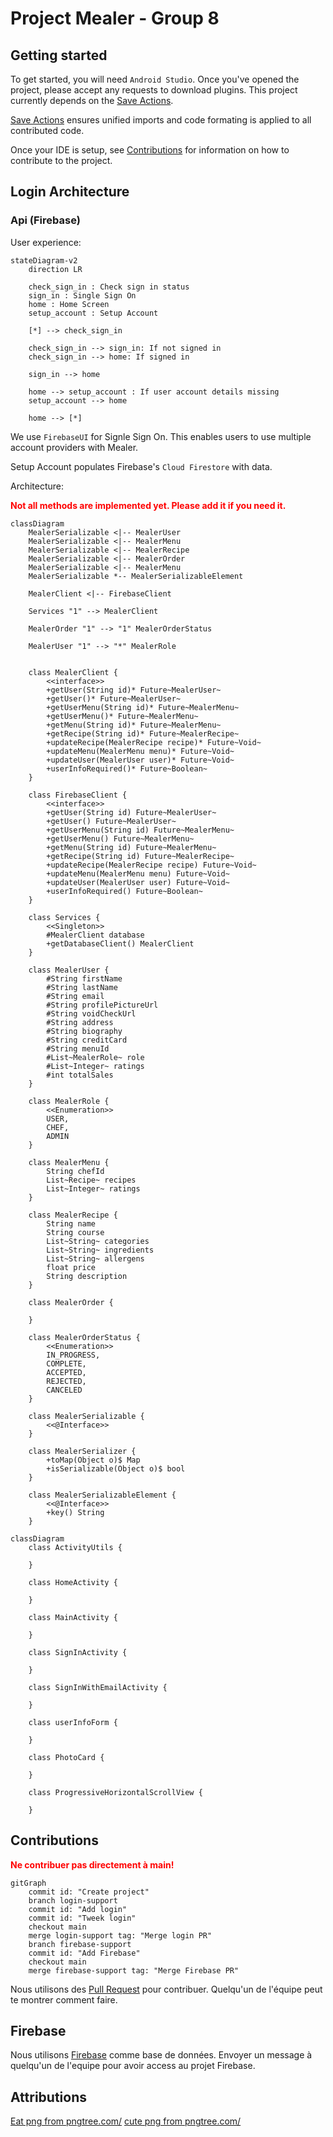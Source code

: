 # Project Mealer - Group 8

## Getting started

To get started, you will need `Android Studio`. Once you've opened the project, please accept any requests to download plugins. This project currently depends on the [Save Actions](https://plugins.jetbrains.com/plugin/7642-save-actions).

[Save Actions](https://plugins.jetbrains.com/plugin/7642-save-actions) ensures unified imports and code formating is applied to all contributed code.

Once your IDE is setup, see [Contributions](#contributions) for information on how to contribute to the project.

## Login Architecture

### Api (Firebase)

User experience:

```mermaid
stateDiagram-v2
    direction LR

    check_sign_in : Check sign in status
    sign_in : Single Sign On
    home : Home Screen
    setup_account : Setup Account

    [*] --> check_sign_in

    check_sign_in --> sign_in: If not signed in
    check_sign_in --> home: If signed in

    sign_in --> home

    home --> setup_account : If user account details missing
    setup_account --> home

    home --> [*]
```

We use `FirebaseUI` for Signle Sign On. This enables users to use multiple account providers with Mealer.

Setup Account populates Firebase's `Cloud Firestore` with data.

Architecture:

<b style="color:red">Not all methods are implemented yet. Please add it if you need it.</b>

```mermaid
classDiagram
    MealerSerializable <|-- MealerUser
    MealerSerializable <|-- MealerMenu
    MealerSerializable <|-- MealerRecipe
    MealerSerializable <|-- MealerOrder
    MealerSerializable <|-- MealerMenu
    MealerSerializable *-- MealerSerializableElement

    MealerClient <|-- FirebaseClient

    Services "1" --> MealerClient

    MealerOrder "1" --> "1" MealerOrderStatus

    MealerUser "1" --> "*" MealerRole


    class MealerClient {
        <<interface>>
        +getUser(String id)* Future~MealerUser~
        +getUser()* Future~MealerUser~
        +getUserMenu(String id)* Future~MealerMenu~
        +getUserMenu()* Future~MealerMenu~
        +getMenu(String id)* Future~MealerMenu~
        +getRecipe(String id)* Future~MealerRecipe~
        +updateRecipe(MealerRecipe recipe)* Future~Void~
        +updateMenu(MealerMenu menu)* Future~Void~
        +updateUser(MealerUser user)* Future~Void~
        +userInfoRequired()* Future~Boolean~
    }

    class FirebaseClient {
        <<interface>>
        +getUser(String id) Future~MealerUser~
        +getUser() Future~MealerUser~
        +getUserMenu(String id) Future~MealerMenu~
        +getUserMenu() Future~MealerMenu~
        +getMenu(String id) Future~MealerMenu~
        +getRecipe(String id) Future~MealerRecipe~
        +updateRecipe(MealerRecipe recipe) Future~Void~
        +updateMenu(MealerMenu menu) Future~Void~
        +updateUser(MealerUser user) Future~Void~
        +userInfoRequired() Future~Boolean~
    }

    class Services {
        <<Singleton>>
        #MealerClient database
        +getDatabaseClient() MealerClient
    }

    class MealerUser {
        #String firstName
        #String lastName
        #String email
        #String profilePictureUrl
        #String voidCheckUrl
        #String address
        #String biography
        #String creditCard
        #String menuId
        #List~MealerRole~ role
        #List~Integer~ ratings
        #int totalSales
    }

    class MealerRole {
        <<Enumeration>>
        USER,
        CHEF,
        ADMIN
    }

    class MealerMenu {
        String chefId
        List~Recipe~ recipes
        List~Integer~ ratings
    }

    class MealerRecipe {
        String name
        String course
        List~String~ categories
        List~String~ ingredients
        List~String~ allergens
        float price
        String description
    }

    class MealerOrder {

    }

    class MealerOrderStatus {
        <<Enumeration>>
        IN_PROGRESS,
        COMPLETE,
        ACCEPTED,
        REJECTED,
        CANCELED
    }

    class MealerSerializable {
        <<@Interface>>
    }

    class MealerSerializer {
        +toMap(Object o)$ Map
        +isSerializable(Object o)$ bool
    }

    class MealerSerializableElement {
        <<@Interface>>
        +key() String
    }
```

```mermaid
classDiagram
    class ActivityUtils {

    }

    class HomeActivity {

    }

    class MainActivity {

    }

    class SignInActivity {

    }

    class SignInWithEmailActivity {

    }

    class userInfoForm {

    }

    class PhotoCard {

    }

    class ProgressiveHorizontalScrollView {

    }
```

## Contributions

<b style="color:red">Ne contribuer pas directement à main!</b>

```mermaid
gitGraph
    commit id: "Create project"
    branch login-support
    commit id: "Add login"
    commit id: "Tweek login"
    checkout main
    merge login-support tag: "Merge login PR"
    branch firebase-support
    commit id: "Add Firebase"
    checkout main
    merge firebase-support tag: "Merge Firebase PR"

```

Nous utilisons des [Pull Request](https://docs.github.com/en/pull-requests/collaborating-with-pull-requests/proposing-changes-to-your-work-with-pull-requests/creating-a-pull-request) pour contribuer. Quelqu'un de l'équipe peut te montrer comment faire.

## Firebase

Nous utilisons [Firebase](https://firebase.google.com/docs/reference/android/packages) comme base de données. Envoyer un message à quelqu'un de l'equipe pour avoir access au projet Firebase.

## Attributions
<a href='https://pngtree.com/so/Eat'>Eat png from pngtree.com/</a>
<a href='https://pngtree.com/so/cute'>cute png from pngtree.com/</a>